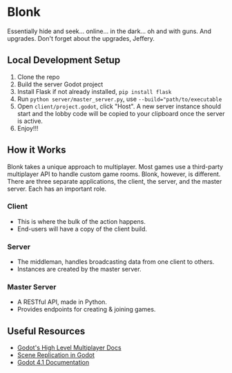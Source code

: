 # Blonk

Essentially hide and seek... online... in the dark... oh and with guns. And upgrades. Don't forget about the upgrades, Jeffery.

## Local Development Setup

1. Clone the repo
2. Build the server Godot project
3. Install Flask if not already installed, `pip install flask`
4. Run `python server/master_server.py`, use `--build="path/to/executable`
5. Open `client/project.godot`, click "Host". A new server instance should start and the lobby code will be copied to your clipboard once the server is active.
6. Enjoy!!!

## How it Works

Blonk takes a unique approach to multiplayer. Most games use a third-party multiplayer API to handle custom game rooms. Blonk, however, is different. There are three separate applications, the client, the server, and the master server. Each has an important role.

### Client

- This is where the bulk of the action happens.
- End-users will have a copy of the client build.

### Server

- The middleman, handles broadcasting data from one client to others.
- Instances are created by the master server.

### Master Server

- A RESTful API, made in Python.
- Provides endpoints for creating & joining games.

## Useful Resources

- [Godot's High Level Multiplayer Docs](https://docs.godotengine.org/en/stable/tutorials/networking/high_level_multiplayer.html)
- [Scene Replication in Godot](https://godotengine.org/article/multiplayer-in-godot-4-0-scene-replication/)
- [Godot 4.1 Documentation](https://docs.godotengine.org/en/stable/)
